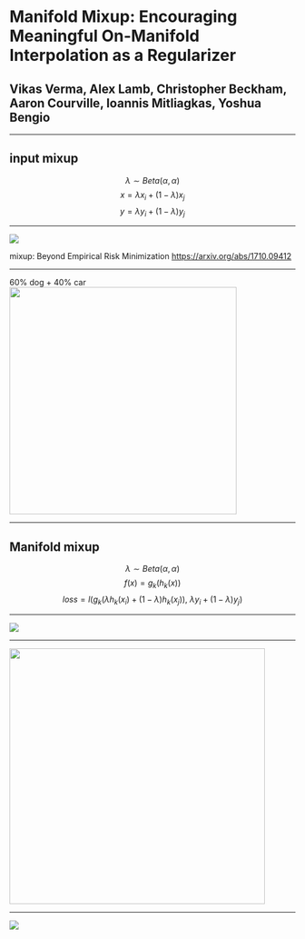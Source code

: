 <!-- footer: Huang Kaixuan -->

<!-- page_number: true -->

# Manifold Mixup: Encouraging Meaningful On-Manifold Interpolation as a Regularizer

## Vikas Verma, Alex Lamb, Christopher Beckham, Aaron Courville, Ioannis Mitliagkas, Yoshua Bengio

<!-- 今天讲一篇全部都是实验的文章，是mixup的升级版，叫Manifold Mixup, 但是其实整篇文章跟流形一点关系都没有 -->

---

## input mixup

$$\lambda \sim Beta(\alpha,\alpha ) $$
$$
 x=\lambda x_i+(1-\lambda)x_j $$
 $$
 y=\lambda y_i+(1-\lambda)y_j
$$

<!-- 先讲讲之前那篇mixup，是拿两个输入做凸组合得到新的数据点 -->
<!-- 他希望神经网络在对那些没见过的特征的组合上做判断的时候，能有一个不太肯定的输出-->

---


![](/home/hacky/Pictures/2018-07-13%2021-09-31%20的屏幕截图.png)

mixup: Beyond Empirical Risk Minimization https://arxiv.org/abs/1710.09412

<!-- 在paper里面给出了这样一个示意图，我们可以看到对输入数据做了mixup之后，决策曲面的过渡更加平缓了 -->

<!-- 接着这篇paper在 CIFAR10 上做了实验，发现效果确实会好-->

---

<!-- 我们可以看一看输入做线性组合出来是个什么东西 -->

60% dog + 40% car
<img src="/home/hacky/Pictures/2018-07-13%2021-14-37%20的屏幕截图.png" height=400>


---

## Manifold mixup

<!-- 这篇Manifold mixup做的事情是 把某个隐含层的输出做了凸组合 -->

<!-- 有一种观点是，我们感兴趣的数据近似分布在高维空间的一个低维流形上，那么有一种很自然的想法就是，可不可以对同一个label下l任意两个相隔最近的数据做凸组合、或者不考虑是不是最近邻，直接用来做线性组合，但是做实验发现，这样做并没有什么好处。 -->

<!-- 还有一种想法是直接给数据加上高斯噪声，但是文章里argue说加上这种对称的噪声并不能反映真实数据和训练数据的偏差 -->


$$\lambda \sim Beta(\alpha,\alpha ) $$
$$f(x)=g_k(h_k(x))$$
$$
loss=l(g_k \left(\lambda h_k(x_i)+(1-\lambda)h_k(x_j)) , \  \lambda y_i+(1-\lambda)y_j\right)
$$

---

<img src="/home/hacky/Pictures/2018-07-13%2021-23-23%20的屏幕截图.png">

<!-- 相比之下，对隐含层的输出做线性组合得到的图片看起来更加一致-->

---

<!-- 可以看到,这篇manifold mixup比起input mixup还是好了一点点的 -->

<img src="/home/hacky/Pictures/2018-07-13%2021-36-18%20的屏幕截图.png" height=450>

---

![](/home/hacky/Pictures/2018-07-13%2021-39-16%20的屏幕截图.png)

<!-- 这里是把测试数据做了随机的变换之后再测试，可以看到Manifold Mixup对这种数据的变化更加的robust-->

